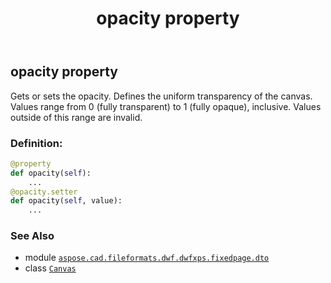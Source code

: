 ﻿---
title: opacity property
second_title: Aspose.CAD for Python via .NET API References
description: 
type: docs
weight: 140
url: /python-net/aspose.cad.fileformats.dwf.dwfxps.fixedpage.dto/canvas/opacity/
is_root: false
---

## opacity property


Gets or sets the opacity.
Defines the uniform transparency of the canvas.
Values range from 0 (fully transparent) to 1 (fully opaque), inclusive.
Values outside of this range are invalid.
### Definition:
```python
@property
def opacity(self):
    ...
@opacity.setter
def opacity(self, value):
    ...
```

### See Also
* module [`aspose.cad.fileformats.dwf.dwfxps.fixedpage.dto`](../../)
* class [`Canvas`](/cad/python-net/aspose.cad.fileformats.dwf.dwfxps.fixedpage.dto/canvas)
